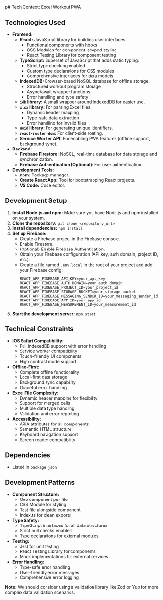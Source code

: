 p# Tech Context: Excel Workout PWA

## Technologies Used

*   **Frontend:**
    *   **React:** JavaScript library for building user interfaces.
        * Functional components with hooks
        * CSS Modules for component-scoped styling
        * React Testing Library for component testing
    *   **TypeScript:**  Superset of JavaScript that adds static typing.
        * Strict type checking enabled
        * Custom type declarations for CSS modules
        * Comprehensive interfaces for data models
    *   **IndexedDB:**  Browser-based NoSQL database for offline storage.
        * Structured workout program storage
        * Async/await wrapper functions
        * Error handling and type safety
    *   **`idb` library:**  A small wrapper around IndexedDB for easier use.
    *   **`xlsx` library:**  For parsing Excel files.
        * Dynamic header mapping
        * Type-safe data extraction
        * Error handling for invalid files
    *   **`uuid` library:** For generating unique identifiers.
    *   **`react-router-dom`:** For client-side routing.
    *   **Service Worker API:** For enabling PWA features (offline support, background sync).
*   **Backend:**
    *   **Firebase Firestore:** NoSQL, real-time database for data storage and synchronization.
    *   **Firebase Authentication (Optional):** For user authentication.
* **Development Tools:**
    * **npm:** Package manager.
    * **Create React App:**  Tool for bootstrapping React projects.
    * **VS Code:** Code editor.

## Development Setup

1.  **Install Node.js and npm:**  Make sure you have Node.js and npm installed on your system.
2.  **Clone the repository:** `git clone <repository_url>`
3.  **Install dependencies:** `npm install`
4.  **Set up Firebase:**
    *   Create a Firebase project in the Firebase console.
    *   Enable Firestore.
    *   (Optional) Enable Firebase Authentication.
    *   Obtain your Firebase configuration (API key, auth domain, project ID, etc.).
    * Create a file named `.env.local` in the root of your project and add your Firebase config:
        ```
        REACT_APP_FIREBASE_API_KEY=your_api_key
        REACT_APP_FIREBASE_AUTH_DOMAIN=your_auth_domain
        REACT_APP_FIREBASE_PROJECT_ID=your_project_id
        REACT_APP_FIREBASE_STORAGE_BUCKET=your_storage_bucket
        REACT_APP_FIREBASE_MESSAGING_SENDER_ID=your_messaging_sender_id
        REACT_APP_FIREBASE_APP_ID=your_app_id
        REACT_APP_FIREBASE_MEASUREMENT_ID=your_measurement_id
        ```
5.  **Start the development server:** `npm start`

## Technical Constraints

*   **iOS Safari Compatibility:**  
    * Full IndexedDB support with error handling
    * Service worker compatibility
    * Touch-friendly UI components
    * High contrast mode support
*   **Offline-First:**  
    * Complete offline functionality
    * Local-first data storage
    * Background sync capability
    * Graceful error handling
*   **Excel File Complexity:** 
    * Dynamic header mapping for flexibility
    * Support for merged cells
    * Multiple data type handling
    * Validation and error reporting
*   **Accessibility:**
    * ARIA attributes for all components
    * Semantic HTML structure
    * Keyboard navigation support
    * Screen reader compatibility

## Dependencies
* Listed in `package.json`

## Development Patterns
* **Component Structure:**
    * One component per file
    * CSS Module for styling
    * Test file alongside component
    * Index.ts for clean exports
* **Type Safety:**
    * TypeScript interfaces for all data structures
    * Strict null checks enabled
    * Type declarations for external modules
* **Testing:**
    * Jest for unit testing
    * React Testing Library for components
    * Mock implementations for external services
* **Error Handling:**
    * Type-safe error handling
    * User-friendly error messages
    * Comprehensive error logging

**Note:** We should consider using a validation library like Zod or Yup for more complex data validation scenarios.
